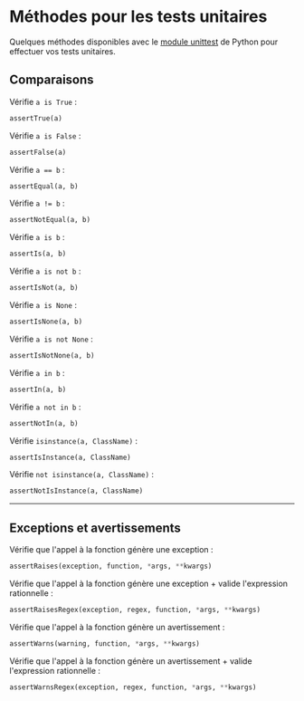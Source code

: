 # Méthodes pour les tests unitaires

Quelques méthodes disponibles avec le [module unittest](https://docs.python.org/3/library/unittest.html#unittest.TestCase) de Python pour effectuer vos tests unitaires.

## Comparaisons

Vérifie `a is True` :

```python
assertTrue(a)
```

Vérifie `a is False` :

```python
assertFalse(a)
```

Vérifie `a == b` :

```python
assertEqual(a, b)
```

Vérifie `a != b` :

```python
assertNotEqual(a, b)
```

Vérifie `a is b` :

```python
assertIs(a, b)
```

Vérifie `a is not b` :

```python
assertIsNot(a, b)
```

Vérifie `a is None` :

```python
assertIsNone(a, b)
```

Vérifie `a is not None` :

```python
assertIsNotNone(a, b)
```

Vérifie `a in b` :

```python
assertIn(a, b)
```

Vérifie `a not in b` :

```python
assertNotIn(a, b)
```

Vérifie `isinstance(a, ClassName)` :

```python
assertIsInstance(a, ClassName)
```

Vérifie `not isinstance(a, ClassName)` :

```python
assertNotIsInstance(a, ClassName)
```

---

## Exceptions et avertissements

Vérifie que l'appel à la fonction génère une exception :

```python
assertRaises(exception, function, *args, **kwargs)
```

Vérifie que l'appel à la fonction génère une exception + valide l'expression rationnelle :

```python
assertRaisesRegex(exception, regex, function, *args, **kwargs)
```

Vérifie que l'appel à la fonction génère un avertissement :

```python
assertWarns(warning, function, *args, **kwargs)
```

Vérifie que l'appel à la fonction génère un avertissement + valide l'expression rationnelle :

```python
assertWarnsRegex(exception, regex, function, *args, **kwargs)
```
